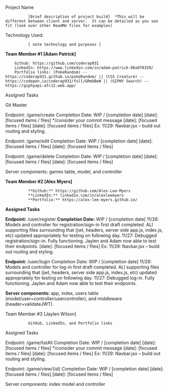 Project Name

              [Brief description of project build]  *This will be different between client and server.  It can be detailed as you see fit (look over other ReadMe files for examples)

Technology Used:

              [ note technology and purposes ]

**Team Member #1  [Adam Patrick]**

        Github: https://github.com/coderap931
        LinkedIn: https://www.linkedin.com/in/adam-patrick-06a970159/
        Portfolio links: (PokeRandom) -- https://coderap931.github.io/pokeRandom/ || (CSS Creature) -- https://codepen.io/coderap931/full/GRmbBeW || (GIPHY Search) -- https://giphyapi-afc12.web.app/

Assigned Tasks

Git Master

Endpoint: /game/create
Completion Date: WIP / [completion date]
[date]: [focused items / files] */consider your commit message
[date]: [focused items / files]
[date]: [focused items / files]
Ex: 11/29: Navbar.jsx – build out routing and styling.

Endpoint: /game/edit
Completion Date: WIP / [completion date]
[date]: [focused items / files]
[date]: [focused items / files]

Endpoint: /game/delete
Completion Date: WIP / [completion date]
[date]: [focused items / files]
[date]: [focused items / files]

Server components: games table, model, and controller
 

**Team Member #2  [Alex Myers]**

              **Github:** https://github.com/Alex-Lee-Myers
              **LinkedIn:** linkedin.com/in/alexleemyers
              **Portfolio:** https://alex-lee-myers.github.io/

**Assigned Tasks**

**Endpoint:** /user/register
**Completion Date:** WIP / [completion date]
11/26: Models and controller for registration/sign-in first draft completed. ALl supporting files surrounding that (jwt, headers, server side app.js, index.js, etc) updated appropriately for testing on following day. 
11/27: Debugged registration/sign-in. Fully functioning. Jaylen and Adam now able to test their endpoints. 
[date]: [focused items / files]
Ex: 11/29: Navbar.jsx – build out routing and styling.

**Endpoint:** /user/login
Completion Date: WIP / [completion date]
11/26: Models and controller for log-in first draft completed. ALl supporting files surrounding that (jwt, headers, server side app.js, index.js, etc) updated appropriately for testing on following day. 
11/27: Debugged log-in. Fully functioning. Jaylen and Adam now able to test their endpoints. 

**Server components:** app, index, users table (model/user+controller/usercontroller),  and middleware (header+validateJWT).
 

Team Member #3  [Jaylen Wilson]

              GitHub, LinkedIn, and Portfolio links

Assigned Tasks

Endpoint: /game/listAll
Completion Date: WIP / [completion date]
[date]: [focused items / files] */consider your commit message
[date]: [focused items / files]
[date]: [focused items / files]
Ex: 11/29: Navbar.jsx – build out routing and styling.

Endpoint: /game/view/{id}
Completion Date: WIP / [completion date]
[date]: [focused items / files]
[date]: [focused items / files]

Server components: index model and controller
